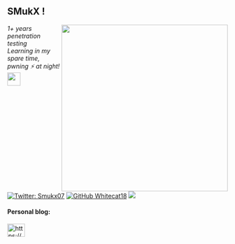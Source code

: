 <p align="center">
<!-- <a href ="https://smukx.github.io"><img src="https://raw.githubusercontent.com/Whitecat18/Whitecat18/main/files/Banner.gif"</a> 

    <a href ="https://smukx.github.io"><img src="https://thumbs.gfycat.com/AmpleSecondhandCoqui-size_restricted.gif" height=300</a> ---->
  <!-- <a href="https://smukx.github.io"><img src="https://1.bp.blogspot.com/-lKJKpqe85y4/XVVYr9-WHRI/AAAAAAAAB9M/-h245-Fg-nYbZqvO0RV0tlfhxQ8sqvEawCLcBGAs/s1600/Sampler.gif" >-->
   </p>                                                                                                                              
<!--
## 👨‍💻 Smukx's Lair 👨‍💻
👋 Greetings, fellow geeks! I'm an self-proclaimed programmer , pentester , hacker , Network Analyst and Machine Learner ⚙️ 
-->

<h2>SMukX !</h2>

<img align='right' src="https://github-readme-stats-sigma-five.vercel.app/api?username=Whitecat18&show_icons=true&theme=dracula" width="380">


<p><em>1+ years penetration testing<br>
  Learning in my spare time, pwning ⚡ at night! <img src="https://media.giphy.com/media/WUlplcMpOCEmTGBtBW/giphy.gif" width="30"> 
</em></p>

[![Twitter: Smukx07](https://img.shields.io/twitter/follow/Smukx?style=flat-square)](https://twitter.com/Smukx07)
[![GitHub Whitecat18](https://img.shields.io/github/followers/Whitecat18?label=follow%20github&style=flat-square)](https://github.com/Whitecat18)
![](https://komarev.com/ghpvc/?username=Whitecat18&label=Profile+Viewers&color=blue)


<h4 align="left">Personal blog:</h4>
<p align="left">
<a href="https://smukx.github.io/" target="blank"><img align="center" src="https://cdn.jsdelivr.net/npm/simple-icons@3.0.1/icons/rss.svg" alt="https://smukx.github.io/" height="30" width="40" /></a>
</p>



<!--
## Projects

💻 My GitHub repository is where I showcase some of my best work. Here are a few recent projects that I'm particularly proud of:

- PROJECT 1 -> <a href="https://github.com/Whitecat18/Ps-script-for-Hackers-and-Pentesters" > Powershell for Hackers and Pentesters 👨‍💻<a/>
- PROJECT 2 -> <a href="https://github.com/Whitecat18/VoxBot-Ai" target="_blank"> VoxBot-Ai 🤖</a>
- PROJECT 3 -> <a href="https://github.com/Whitecat18/javahexor" > Javahexor 📍 <a/>
- PROJECT 4 -> <a href="https://github.com/Whitecat18/Windows-10-Activator" > Windows 10 Activation Tool ⚙️ </a>

🔓 All of my code is open-source, so feel free to take a peek and use it for your own nefarious purposes. 😈

## Connect with Me

📱  Visit My article page , where i will be post often <a href="https://smukx.github.io/" > Click Here </a> 💬<br><br> 
  
 
[![Twitter](https://img.shields.io/badge/Twitter-%231DA1F2.svg?logo=Twitter&logoColor=white)](https://twitter.com/Smukx07)
 --> 


  
 <!--  ![Smukx's GitHub Status](https://github-readme-stats.vercel.app/api?username=Whitecat18&show_icons=true&theme=radical&hide=issues,contribs)
--->


  <!--
## Follow Me on GitHub

👀 If you want to stay up-to-date with my latest hacks and code, be sure to follow me on GitHub. Who knows, maybe you'll learn a thing or two and become a pro one day. 😉 

That's all for now. Stay geeky, my friends. 🤘
-->


  <!--
  <br>
 <h2>Upcoming Projects 💻 </h2>
 - Powershell scrips for hackers and pentesters <br>
 - Undetectable Payload For Windows Systems.
 --->
 
  <!--
  ## Some Inspired Quotes 📜✍️:
  
  Talk is Cheap , Show me The Code ~ Linus Torvalds
  
  In the realm of 1s and 0s, where logic weaves a tapestry of algorithms, the code whisperers dwell, 
  decrypting the symphony of bytes, sculpting worlds from the ether ~ Smukx

  Amidst the lines of code, my essence thrives. No need for grand claims or boastful proclamations. Let my source code speak, revealing the intricate symphony of my being,       whispering my true prowess to those who seek. ~ Smukx 
 -->


